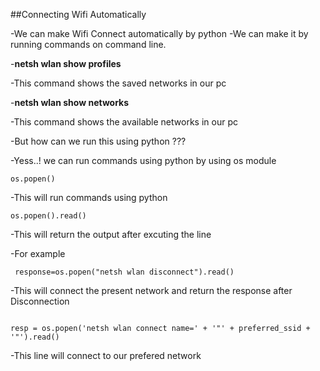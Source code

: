  ##Connecting Wifi Automatically

-We can make Wifi Connect automatically by python
-We can make it by running commands on command line.

-**netsh wlan show profiles** 

-This command shows the saved networks in our pc

-**netsh wlan show networks**

-This command shows the available networks in our pc

-But how can we run this using python ???

-Yess..! we can run  commands using python by using os module
```
os.popen()
```
-This will run commands using python
```
os.popen().read()
```
-This will return the output after excuting the line

-For example 
```
 response=os.popen("netsh wlan disconnect").read()

 ```
 -This will connect the present network and return the response after Disconnection

 ```

resp = os.popen('netsh wlan connect name=' + '"' + preferred_ssid + '"').read()

```

-This line will connect to our prefered network

